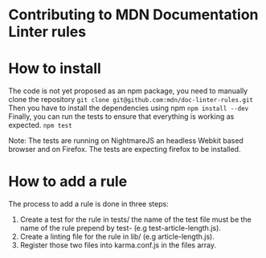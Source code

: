 # Contributing to MDN Documentation Linter rules

# How to install
The code is not yet proposed as an npm package, you need to manually clone the repository
`git clone git@github.com:mdn/doc-linter-rules.git`
Then you have to install the dependencies using npm
`npm install --dev`
Finally, you can run the tests to ensure that everything is working as expected.
`npm test`

Note: The tests are running on NightmareJS an headless Webkit based browser and on Firefox. The tests are expecting firefox to be installed.

# How to add a rule
The process to add a rule is done in three steps:
  1. Create a test for the rule in tests/ the name of the test file must be the name of the rule prepend by test- (e.g test-article-length.js).
  2. Create a linting file for the rule in lib/ (e.g article-length.js).
  3. Register those two files into karma.conf.js in the files array.


